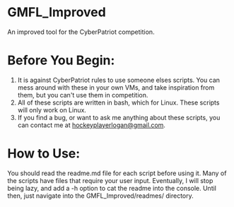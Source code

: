 # GMFL_Improved

An improved tool for the CyberPatriot competition.

# Before You Begin:

1. It is against CyberPatriot rules to use someone elses scripts. You can mess around with these in your own VMs, and take inspiration from them, but you can't use them in competition.
2. All of these scripts are written in bash, which for Linux. These scripts will only work on Linux.
3. If you find a bug, or want to ask me anything about these scripts, you can contact me at hockeyplayerlogan@gmail.com.

# How to Use:

You should read the readme.md file for each script before using it. Many of the scripts have files that require your user input. Eventually, I will stop being lazy, and add a -h option to cat the readme into the console. Until then, just navigate into the GMFL_Improved/readmes/ directory.
